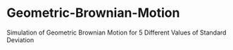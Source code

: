 # Geometric-Brownian-Motion
Simulation of Geometric Brownian Motion for 5 Different Values of Standard Deviation
